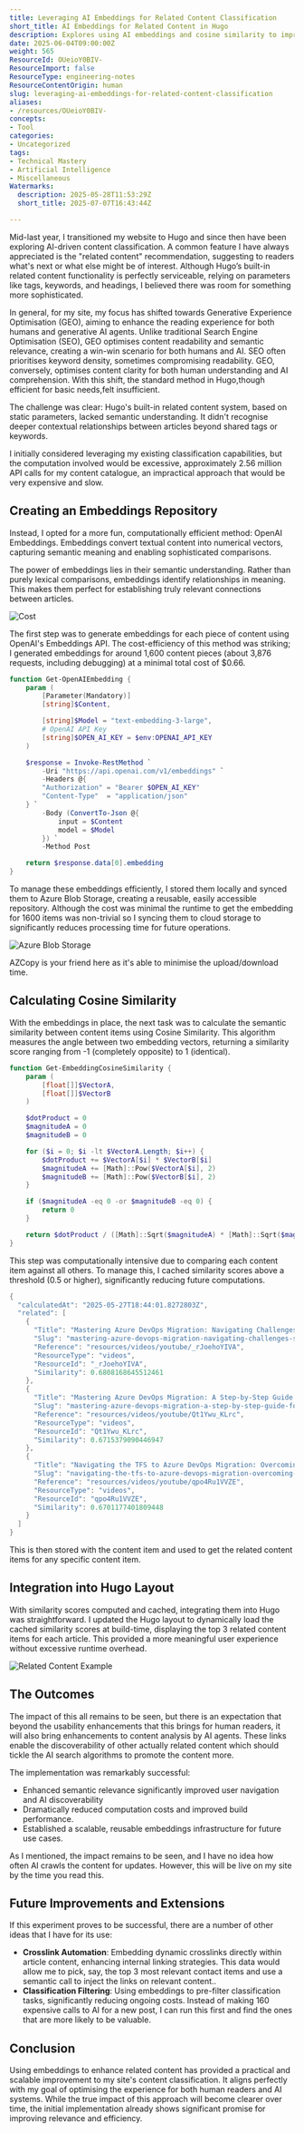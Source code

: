 ```yaml
---
title: Leveraging AI Embeddings for Related Content Classification
short_title: AI Embeddings for Related Content in Hugo
description: Explores using AI embeddings and cosine similarity to improve related content recommendations in Hugo, enhancing semantic relevance, user navigation, and AI discoverability efficiently.
date: 2025-06-04T09:00:00Z
weight: 565
ResourceId: OUeioY0BIV-
ResourceImport: false
ResourceType: engineering-notes
ResourceContentOrigin: human
slug: leveraging-ai-embeddings-for-related-content-classification
aliases:
- /resources/OUeioY0BIV-
concepts:
- Tool
categories:
- Uncategorized
tags:
- Technical Mastery
- Artificial Intelligence
- Miscellaneous
Watermarks:
  description: 2025-05-28T11:53:29Z
  short_title: 2025-07-07T16:43:44Z

---
```

Mid-last year, I transitioned my website to Hugo and since then have been exploring AI-driven content classification. A common feature I have always appreciated is the "related content" recommendation, suggesting to readers what's next or what else might be of interest. Although Hugo’s built-in related content functionality is perfectly serviceable, relying on parameters like tags, keywords, and headings, I believed there was room for something more sophisticated.

In general, for my site, my focus has shifted towards Generative Experience Optimisation (GEO), aiming to enhance the reading experience for both humans and generative AI agents. Unlike traditional Search Engine Optimisation (SEO), GEO optimises content readability and semantic relevance, creating a win-win scenario for both humans and AI. SEO often prioritises keyword density, sometimes compromising readability. GEO, conversely, optimises content clarity for both human understanding and AI comprehension. With this shift, the standard method in Hugo,though efficient for basic needs,felt insufficient.

The challenge was clear: Hugo's built-in related content system, based on static parameters, lacked semantic understanding. It didn't recognise deeper contextual relationships between articles beyond shared tags or keywords.

I initially considered leveraging my existing classification capabilities, but the computation involved would be excessive, approximately 2.56 million API calls for my content catalogue, an impractical approach that would be very expensive and slow.

## Creating an Embeddings Repository

Instead, I opted for a more fun, computationally efficient method: OpenAI Embeddings. Embeddings convert textual content into numerical vectors, capturing semantic meaning and enabling sophisticated comparisons.

The power of embeddings lies in their semantic understanding. Rather than purely lexical comparisons, embeddings identify relationships in meaning. This makes them perfect for establishing truly relevant connections between articles.

![Cost](images/2025-05-28_11-12-14.jpg)

The first step was to generate embeddings for each piece of content using OpenAI's Embeddings API. The cost-efficiency of this method was striking; I generated embeddings for around 1,600 content pieces (about 3,876 requests, including debugging) at a minimal total cost of \$0.66.

```powershell
function Get-OpenAIEmbedding {
    param (
        [Parameter(Mandatory)]
        [string]$Content,

        [string]$Model = "text-embedding-3-large",
        # OpenAI API Key
        [string]$OPEN_AI_KEY = $env:OPENAI_API_KEY
    )

    $response = Invoke-RestMethod `
        -Uri "https://api.openai.com/v1/embeddings" `
        -Headers @{
        "Authorization" = "Bearer $OPEN_AI_KEY"
        "Content-Type"  = "application/json"
    } `
        -Body (ConvertTo-Json @{
            input = $Content
            model = $Model
        }) `
        -Method Post

    return $response.data[0].embedding
}
```

To manage these embeddings efficiently, I stored them locally and synced them to Azure Blob Storage, creating a reusable, easily accessible repository. Although the cost was minimal the runtime to get the embedding for 1600 items was non-trivial so I syncing them to cloud storage to significantly reduces processing time for future operations.

![Azure Blob Storage](images/2025-05-28_11-14-09.jpg)

AZCopy is your friend here as it's able to minimise the upload/download time.

## Calculating Cosine Similarity

With the embeddings in place, the next task was to calculate the semantic similarity between content items using Cosine Similarity. This algorithm measures the angle between two embedding vectors, returning a similarity score ranging from -1 (completely opposite) to 1 (identical).

```powershell
function Get-EmbeddingCosineSimilarity {
    param (
        [float[]]$VectorA,
        [float[]]$VectorB
    )

    $dotProduct = 0
    $magnitudeA = 0
    $magnitudeB = 0

    for ($i = 0; $i -lt $VectorA.Length; $i++) {
        $dotProduct += $VectorA[$i] * $VectorB[$i]
        $magnitudeA += [Math]::Pow($VectorA[$i], 2)
        $magnitudeB += [Math]::Pow($VectorB[$i], 2)
    }

    if ($magnitudeA -eq 0 -or $magnitudeB -eq 0) {
        return 0
    }

    return $dotProduct / ([Math]::Sqrt($magnitudeA) * [Math]::Sqrt($magnitudeB))
}
```

This step was computationally intensive due to comparing each content item against all others. To manage this, I cached similarity scores above a threshold (0.5 or higher), significantly reducing future computations.

```powershell
{
  "calculatedAt": "2025-05-27T18:44:01.8272803Z",
  "related": [
    {
      "Title": "Mastering Azure DevOps Migration: Navigating Challenges, Solutions, and Best Practices",
      "Slug": "mastering-azure-devops-migration-navigating-challenges-solutions-and-best-practices",
      "Reference": "resources/videos/youtube/_rJoehoYIVA",
      "ResourceType": "videos",
      "ResourceId": "_rJoehoYIVA",
      "Similarity": 0.6808168645512461
    },
    {
      "Title": "Mastering Azure DevOps Migration: A Step-by-Step Guide for Seamless Project Transfers",
      "Slug": "mastering-azure-devops-migration-a-step-by-step-guide-for-seamless-project-transfers",
      "Reference": "resources/videos/youtube/Qt1Ywu_KLrc",
      "ResourceType": "videos",
      "ResourceId": "Qt1Ywu_KLrc",
      "Similarity": 0.6715379090446947
    },
    {
      "Title": "Navigating the TFS to Azure DevOps Migration: Overcoming Compatibility Concerns with Confidence",
      "Slug": "navigating-the-tfs-to-azure-devops-migration-overcoming-compatibility-concerns-with-confidence",
      "Reference": "resources/videos/youtube/qpo4Ru1VVZE",
      "ResourceType": "videos",
      "ResourceId": "qpo4Ru1VVZE",
      "Similarity": 0.6701177401809448
    }
  ]
}
```

This is then stored with the content item and used to get the related content items for any specific content item.

## Integration into Hugo Layout

With similarity scores computed and cached, integrating them into Hugo was straightforward. I updated the Hugo layout to dynamically load the cached similarity scores at build-time, displaying the top 3 related content items for each article. This provided a more meaningful user experience without excessive runtime overhead.

![Related Content Example](images/2025-05-28_11-03-57.jpg)

## The Outcomes

The impact of this all remains to be seen, but there is an expectation that beyond the usability enhancements that this brings for human readers, it will also bring enhancements to content analysis by AI agents. These links enable the discoverability of other actually related content which should tickle the AI search algorithms to promote the content more.

The implementation was remarkably successful:

- Enhanced semantic relevance significantly improved user navigation and AI discoverability
- Dramatically reduced computation costs and improved build performance.
- Established a scalable, reusable embeddings infrastructure for future use cases.

As I mentioned, the impact remains to be seen, and I have no idea how often AI crawls the content for updates. However, this will be live on my site by the time you read this.

## Future Improvements and Extensions

If this experiment proves to be successful, there are a number of other ideas that I have for its use:

- **Crosslink Automation**: Embedding dynamic crosslinks directly within article content, enhancing internal linking strategies. This data would allow me to pick, say, the top 3 most relevant contact items and use a semantic call to inject the links on relevant content..
- **Classification Filtering**: Using embeddings to pre-filter classification tasks, significantly reducing ongoing costs. Instead of making 160 expensive calls to AI for a new post, I can run this first and find the ones that are more likely to be valuable.

## Conclusion

Using embeddings to enhance related content has provided a practical and scalable improvement to my site's content classification. It aligns perfectly with my goal of optimising the experience for both human readers and AI systems. While the true impact of this approach will become clearer over time, the initial implementation already shows significant promise for improving relevance and efficiency.
